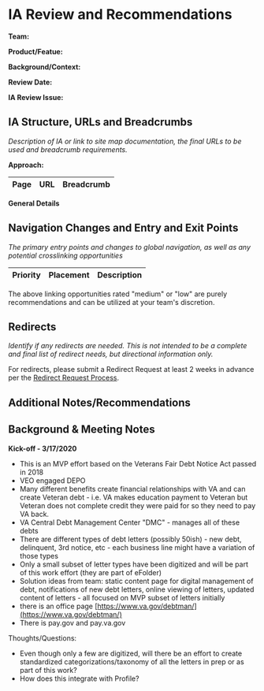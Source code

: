# IA Review and Recommendations

**Team:**

**Product/Featue:**

**Background/Context:**

**Review Date:**

**IA Review Issue:**

## IA Structure, URLs and Breadcrumbs 

_Description of IA or link to site map documentation, the final URLs to be used and breadcrumb requirements._ 

**Approach:**

| Page | URL | Breadcrumb |
| :--- | :--- | :--- |


**General Details**

## Navigation Changes and Entry and Exit Points 

_The primary entry points and changes to global navigation, as well as any potential crosslinking opportunities_

| Priority | Placement | Description |
| :--- | :--- | :--- |


The above linking opportunities rated "medium" or "low" are purely recommendations and can be utilized at your team's discretion.

## Redirects 

_Identify if any redirects are needed. This is not intended to be a complete and final list of redirect needs, but directional information only._

For redirects, please submit a Redirect Request at least 2 weeks in advance per the [Redirect Request Process](https://github.com/department-of-veterans-affairs/va.gov-team/blob/master/platform/information-architecture/request-redirect.md).

## Additional Notes/Recommendations

## Background & Meeting Notes

**Kick-off - 3/17/2020**

* This is an MVP effort based on the Veterans Fair Debt Notice Act passed in 2018
* VEO engaged DEPO
* Many different benefits create financial relationships with VA and can create Veteran debt - i.e. VA makes education payment to Veteran but Veteran does not complete credit they were paid for so they need to pay VA back. 
* VA Central Debt Management Center "DMC" - manages all of these debts
* There are different types of debt letters \(possibly 50ish\) - new debt, delinquent, 3rd notice, etc - each business line might have a variation of those types
* Only a small subset of letter types have been digitized and will be part of this work effort \(they are part of eFolder\)
* Solution ideas from team: static content page for digital management of debt, notifications of new debt letters, online viewing of letters, updated content of letters - all focused on MVP subset of letters initially
* there is an office page [https://www.va.gov/debtman/](https://www.va.gov/debtman/)
* There is pay.gov and pay.va.gov

Thoughts/Questions:

* Even though only a few are digitized, will there be an effort to create standardized categorizations/taxonomy of all the letters in prep or as part of this work?
* How does this integrate with Profile?

